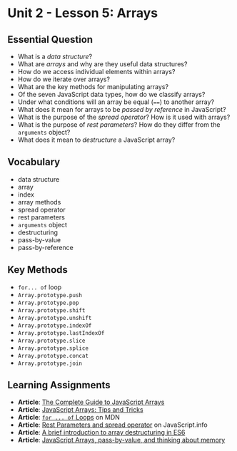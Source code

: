 # Unit 2 - Lesson 5: Arrays

## Essential Question
* What is a _data structure_?
* What are _arrays_ and why are they useful data structures?
* How do we access individual elements within arrays?
* How do we iterate over arrays?
* What are the key methods for manipulating arrays?
* Of the seven JavaScript data types, how do we classify arrays?
* Under what conditions will an array be equal (`==`) to another array?
* What does it mean for arrays to be _passed by reference_ in JavaScript?
* What is the purpose of the _spread operator_? How is it used with arrays?
* What is the purpose of _rest parameters_? How do they differ from the `arguments` object?
* What does it mean to _destructure_ a JavaScript array?

## Vocabulary
* data structure
* array
* index
* array methods
* spread operator
* rest parameters
* `arguments` object
* destructuring
* pass-by-value
* pass-by-reference

## Key Methods 
* `for... of` loop
* `Array.prototype.push`
* `Array.prototype.pop`
* `Array.prototype.shift`
* `Array.prototype.unshift`
* `Array.prototype.indexOf`
* `Array.prototype.lastIndexOf`
* `Array.prototype.slice`
* `Array.prototype.splice`
* `Array.prototype.concat`
* `Array.prototype.join`

## Learning Assignments
* **Article**: [The Complete Guide to JavaScript Arrays](https://dev.to/codetheweb/the-complete-guide-to-javascript-arrays-5dhc)
* **Article**: [JavaScript Arrays: Tips and Tricks](https://www.codingame.com/playgrounds/6181/javascript-arrays---tips-tricks-and-examples)
* **Article**: [`for ... of` Loops](https://developer.mozilla.org/en-US/docs/Web/JavaScript/Reference/Statements/for...of) on MDN
* **Article**: [Rest Parameters and spread operator](https://javascript.info/rest-parameters-spread-operator) on JavaScript.info
* **Article**: [A brief introduction to array destructuring in ES6](https://www.freecodecamp.org/news/array-destructuring-in-es6-30e398f21d10/)
* **Article**: [JavaScript Arrays, pass-by-value, and thinking about memory](https://medium.com/@TK_CodeBear/javascript-arrays-pass-by-value-and-thinking-about-memory-fffb7b0bf43)

